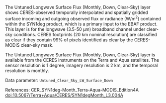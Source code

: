 The Untuned Longwave Surface Flux (Monthly, Down, Clear-Sky) layer shows CERES-observed temporally interpolated and spatially gridded surface incoming and outgoing observed flux or radiance (W/m<sup>2</sup>) contained within the SYN1deg product, which is a primary input to the EBAF product. This layer is for the longwave (3.5-50 µm) broadband channel under clear-sky conditions. CERES footprints (20 km nominal resolution) are classified as clear if they contain 99% of pixels identified as clear by the CERES-MODIS clear-sky mask.

The Untuned Longwave Surface Flux (Monthly, Down, Clear-Sky) layer is available from the CERES instruments on the Terra and Aqua satellites. The sensor resolution is 1 degree, imagery resolution is 2 km, and the temporal resolution is monthly.

Data parameter: `Untuned_Clear_Sky_LW_Surface_Down`

References: CER_SYN1deg-Month_Terra-Aqua-MODIS_Edition4A [doi:10.5067/Terra+Aqua/CERES/SYN1degMonth_L3.004A](https://doi.org/10.5067/Terra+Aqua/CERES/SYN1degMonth_L3.004A)
